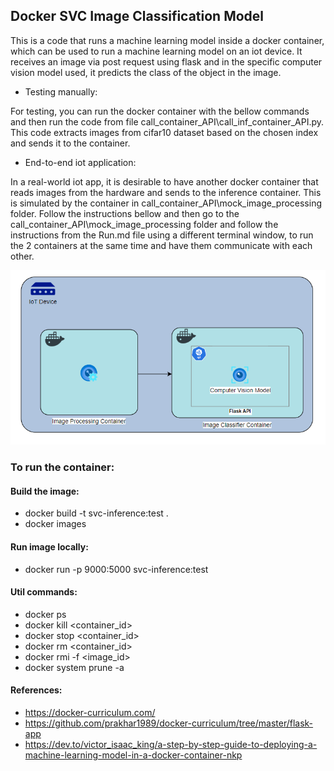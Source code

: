 ## Docker SVC Image Classification Model

This is a code that runs a machine learning model inside a docker container, which can be used to run a machine learning model on an iot device. It receives an image via post request using flask and in the specific computer vision model used, it predicts the class of the object in the image.

- Testing manually:

For testing, you can run the docker container with the bellow commands and then run the code from file call_container_API\call_inf_container_API.py. This code extracts images from cifar10 dataset based on the chosen index and sends it to the container.

- End-to-end iot application:

In a real-world iot app, it is desirable to have another docker container that reads images from the hardware and sends to the inference container. This is simulated by the container in call_container_API\mock_image_processing folder. Follow the instructions bellow and then go to the call_container_API\mock_image_processing folder and follow the instructions from the Run.md file using a different terminal window, to run the 2 containers at the same time and have them communicate with each other.

![alt text](architecture/architecture_iot.png)

### To run the container:

#### Build the image:
- docker build -t svc-inference:test .
- docker images

#### Run image locally:

- docker run -p 9000:5000 svc-inference:test
<!-- - docker run --platform linux/amd64 -p 9000:8080 svc-inference:test -->

<!-- - curl "http://localhost:9000/test" -d '{"number": "10"}' -->
<!-- - curl "http://localhost:9000/2015-03-31/functions/function/invocations" -d '{"payload":"hello world!"}' -->

#### Util commands:

- docker ps
- docker kill <container_id>
- docker stop <container_id>
- docker rm <container_id>
- docker rmi -f <image_id>
- docker system prune -a

#### References:
- https://docker-curriculum.com/
- https://github.com/prakhar1989/docker-curriculum/tree/master/flask-app
- https://dev.to/victor_isaac_king/a-step-by-step-guide-to-deploying-a-machine-learning-model-in-a-docker-container-nkp